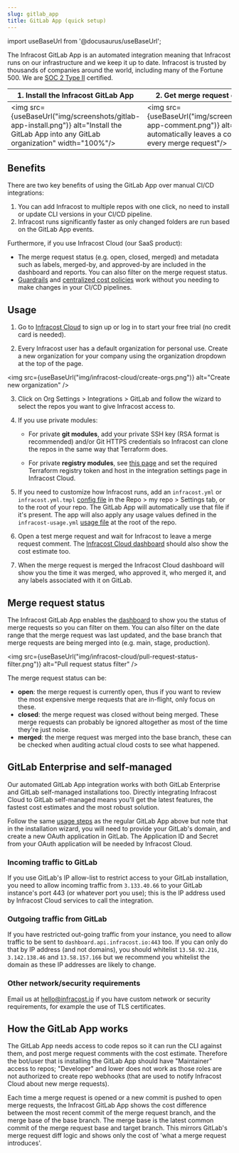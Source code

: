 ```yaml
---
slug: gitlab_app
title: GitLab App (quick setup)
---
```


import useBaseUrl from '@docusaurus/useBaseUrl';

The Infracost GitLab App is an automated integration meaning that Infracost runs on our infrastructure and we keep it up to date. Infracost is trusted by thousands of companies around the world, including many of the Fortune 500. We are [SOC 2 Type II](/security) certified.

| 1. Install the Infracost GitLab App | 2. Get merge request comments |
|--------------|-----------|
<img src={useBaseUrl("img/screenshots/gitlab-app-install.png")} alt="Install the GitLab App into any GitLab organization" width="100%"/> | <img src={useBaseUrl("img/screenshots/gitlab-app-comment.png")} alt="Infracost automatically leaves a comment on every merge request"/>

## Benefits

There are two key benefits of using the GitLab App over manual CI/CD integrations:
1. You can add Infracost to multiple repos with one click, no need to install or update CLI versions in your CI/CD pipeline.
2. Infracost runs significantly faster as only changed folders are run based on the GitLab App events.

Furthermore, if you use Infracost Cloud (our SaaS product):
- The merge request status (e.g. open, closed, merged) and metadata such as labels, merged-by, and approved-by are included in the dashboard and reports. You can also filter on the merge request status. 
- [Guardrails](/docs/infracost_cloud/guardrails/) and [centralized cost policies](/docs/infracost_cloud/cost_policies/) work without you needing to make changes in your CI/CD pipelines.

## Usage

1. Go to [Infracost Cloud](https://dashboard.infracost.io) to sign up or log in to start your free trial (no credit card is needed).

2. Every Infracost user has a default organization for personal use. Create a new organization for your company using the organization dropdown at the top of the page.

  <img src={useBaseUrl("img/infracost-cloud/create-orgs.png")} alt="Create new organization" />

3. Click on Org Settings > Integrations > GitLab and follow the wizard to select the repos you want to give Infracost access to.

4. If you use private modules:
    - For private **git modules**, add your private SSH key (RSA format is recommended) and/or Git HTTPS credentials so Infracost can clone the repos in the same way that Terraform does.

    - For private **registry modules**, see [this page](/docs/features/terraform_modules/#terraform-registry-modules) and set the required Terraform registry token and host in the integration settings page in Infracost Cloud.

5. If you need to customize how Infracost runs, add an `infracost.yml` or `infracost.yml.tmpl` [config file](/docs/features/config_file/) in the Repo > my repo > Settings tab, or to the root of your repo. The GitLab App will automatically use that file if it's present. The app will also apply any usage values defined in the `infracost-usage.yml` [usage file](/docs/features/usage_based_resources/) at the root of the repo.

6. Open a test merge request and wait for Infracost to leave a merge request comment. The [Infracost Cloud dashboard](https://dashboard.infracost.io) should also show the cost estimate too.

7. When the merge request is merged the Infracost Cloud dashboard will show you the time it was merged, who approved it, who merged it, and any labels associated with it on GitLab.

## Merge request status

The Infracost GitLab App enables the [dashboard](https://dashboard.infracost.io/) to show you the status of merge requests so you can filter on them. You can also filter on the date range that the merge request was last updated, and the base branch that merge requests are being merged into (e.g. main, stage, production).

<img src={useBaseUrl("img/infracost-cloud/pull-request-status-filter.png")} alt="Pull request status filter" />

The merge request status can be:
  - **open**: the merge request is currently open, thus if you want to review the most expensive merge requests that are in-flight, only focus on these.
  - **closed**: the merge request was closed without being merged. These merge requests can probably be ignored altogether as most of the time they're just noise.
  - **merged**: the merge request was merged into the base branch, these can be checked when auditing actual cloud costs to see what happened.

## GitLab Enterprise and self-managed

Our automated GitLab App integration works with both GitLab Enterprise and GitLab self-managed installations too. Directly integrating Infracost Cloud to GitLab self-managed means you'll get the latest features, the fastest cost estimates and the most robust solution.

Follow the same [usage steps](#usage) as the regular GitLab App above but note that in the installation wizard, you will need to provide your GitLab's domain, and create a new OAuth application in GitLab. The Application ID and Secret from your OAuth application will be needed by Infracost Cloud.

### Incoming traffic to GitLab

If you use GitLab's IP allow-list to restrict access to your GitLab installation, you need to allow incoming traffic from `3.133.40.66` to your GitLab instance's port 443 (or whatever port you use); this is the IP address used by Infracost Cloud services to call the integration.

### Outgoing traffic from GitLab

If you have restricted out-going traffic from your instance, you need to allow traffic to be sent to `dashboard.api.infracost.io:443` too. If you can only do that by IP address (and not domains), you should whitelist `13.58.92.216`, `3.142.138.46` and `13.58.157.166` but we recommend you whitelist the domain as these IP addresses are likely to change.

### Other network/security requirements

Email us at [hello@infracost.io](mailto:hello@infracost.io) if you have custom network or security requirements, for example the use of TLS certificates.

## How the GitLab App works

The GitLab App needs access to code repos so it can run the CLI against them, and post merge request comments with the cost estimate. Therefore the bot/user that is installing the GitLab App should have "Maintainer" access to repos; "Developer" and lower does not work as those roles are not authorized to create repo webhooks (that are used to notify Infracost Cloud about new merge requests).

Each time a merge request is opened or a new commit is pushed to open merge requests, the Infracost GitLab App shows the cost difference between the most recent commit of the merge request branch, and the merge base of the base branch. The merge base is the latest common commit of the merge request base and target branch. This mirrors GitLab's merge request diff logic and shows only the cost of 'what a merge request introduces'.
